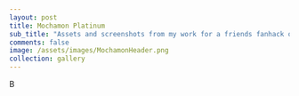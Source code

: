 ```yaml
---
layout: post
title: Mochamon Platinum
sub_title: "Assets and screenshots from my work for a friends fanhack of Pokémon Platinum"
comments: false
image: /assets/images/MochamonHeader.png
collection: gallery
---
```

B